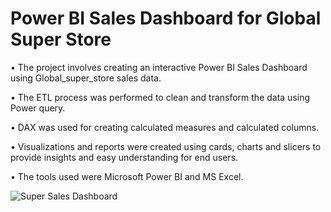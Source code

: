 
# Power BI Sales Dashboard for Global Super Store

• The project involves creating an interactive Power BI Sales Dashboard using Global_super_store sales data.

• The ETL process was performed to clean and transform the data using Power query.  

• DAX was used for creating calculated measures and calculated columns. 

• Visualizations and reports were created using cards, charts and slicers to provide insights and easy understanding for end users.   

• The tools used were Microsoft Power BI and MS Excel.

![Super Sales Dashboard](https://github.com/soham7998/Data-Analysis-Projects/assets/112894790/22988be9-8fb0-483c-86de-073a502c08df)
